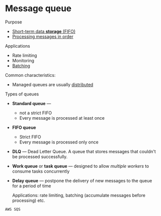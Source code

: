# Message queue

Purpose
* [Short-term data **storage** (FIFO)](../data-storage.md)
* [Processing messages in order](../concurrency-control.md)

Applications
* Rate limiting
* Monitoring
* [Batching](../../batching.md)

Common characteristics:
* Managed queues are usually [distributed](../../distributed.md)

Types of queues

* **Standard queue** —
  * not a strict FIFO
  * Every message is processed at least once
* **FIFO queue**
  * Strict FIFO
  * Every message is processed only once
* **DLQ** — Dead Letter Queue. A queue that stores messages that couldn't be processed successfully.
* **Work queue** or **task queue** — designed to allow _multiple workers_ to consume tasks concurrently
* **Delay queue** — postpone the delivery of new messages to the queue for a period of time

  Applications: rate limiting, batching (accumulate messages before processing) etc.

~~~admonish example
AWS SQS
~~~

